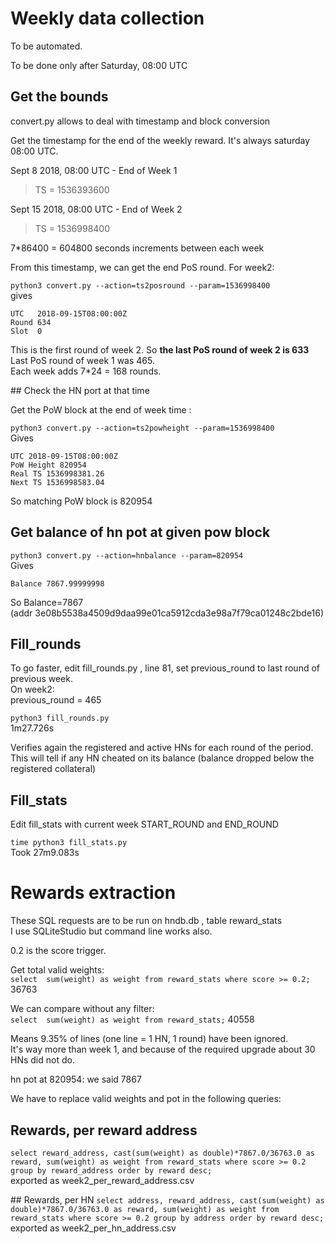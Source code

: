 # Weekly data collection

To be automated.

To be done only after Saturday, 08:00 UTC


## Get the bounds

convert.py allows to deal with timestamp and block conversion

Get the timestamp for the end of the weekly reward. It's always saturday 08:00 UTC.

Sept 8 2018, 08:00 UTC - End of Week 1
> TS = 1536393600

Sept 15 2018, 08:00 UTC - End of Week 2
> TS = 1536998400

7*86400 = 604800 seconds increments between each week

From this timestamp, we can get the end PoS round. For week2:

`python3 convert.py --action=ts2posround --param=1536998400`  
gives 
```
UTC   2018-09-15T08:00:00Z
Round 634
Slot  0
```
This is the first round of week 2. So **the last PoS round of week 2 is 633**  
Last PoS round of week 1 was 465.  
Each week adds 7*24 = 168 rounds.

## Check the HN port at that time

Get the PoW block at the end of week time :

`python3 convert.py --action=ts2powheight --param=1536998400`  
Gives
```
UTC 2018-09-15T08:00:00Z
PoW Height 820954
Real TS 1536998381.26
Next TS 1536998583.04
```

So matching PoW block is 820954

## Get balance of hn pot at given pow block

`python3 convert.py --action=hnbalance --param=820954`  
Gives
```
Balance 7867.99999998
```

So Balance=7867  
(addr  3e08b5538a4509d9daa99e01ca5912cda3e98a7f79ca01248c2bde16)


## Fill_rounds

To go faster, edit fill_rounds.py , line 81, set previous_round to last round of previous week.   
On week2:  
previous_round = 465 

`python3 fill_rounds.py`  
1m27.726s

Verifies again the registered and active HNs for each round of the period.    
This will tell if any HN cheated on its balance (balance dropped below the registered collateral)


## Fill_stats

Edit fill_stats with current week START_ROUND and END_ROUND

`time python3 fill_stats.py`  
Took 27m9.083s

# Rewards extraction

These SQL requests are to be run on hndb.db , table reward_stats  
I use SQLiteStudio but command line works also.

0.2 is the score trigger.

Get total valid weights:  
`select  sum(weight) as weight from reward_stats where score >= 0.2;`  
36763  

We can compare without any filter:  
`select  sum(weight) as weight from reward_stats;`
40558  

Means 9.35% of lines (one line = 1 HN, 1 round) have been ignored.  
It's way more than week 1, and because of the required upgrade about 30 HNs did not do.

hn pot at 820954: we said 7867

We have to replace valid weights and pot in the following queries:

## Rewards, per reward address  
`select reward_address, cast(sum(weight) as double)*7867.0/36763.0 as reward, sum(weight) as weight from reward_stats where score >= 0.2 group by reward_address order by reward desc;`  
exported as week2_per_reward_address.csv

## Rewards, per HN
`select address, reward_address, cast(sum(weight) as double)*7867.0/36763.0 as reward, sum(weight) as weight from reward_stats where score >= 0.2 group by address order by reward desc;`
exported as week2_per_hn_address.csv


